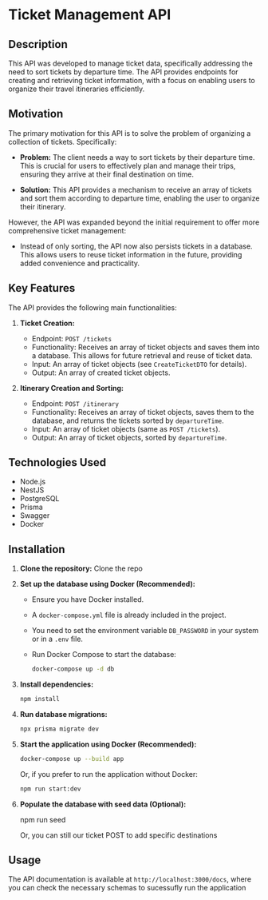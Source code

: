 # Ticket Management API

## Description

This API was developed to manage ticket data, specifically addressing the need to sort tickets by departure time. The API provides endpoints for creating and retrieving ticket information, with a focus on enabling users to organize their travel itineraries efficiently.

## Motivation

The primary motivation for this API is to solve the problem of organizing a collection of tickets. Specifically:

- **Problem:** The client needs a way to sort tickets by their departure time. This is crucial for users to effectively plan and manage their trips, ensuring they arrive at their final destination on time.

- **Solution:** This API provides a mechanism to receive an array of tickets and sort them according to departure time, enabling the user to organize their itinerary.

However, the API was expanded beyond the initial requirement to offer more comprehensive ticket management:

- Instead of only sorting, the API now also persists tickets in a database. This allows users to reuse ticket information in the future, providing added convenience and practicality.

## Key Features

The API provides the following main functionalities:

1.  **Ticket Creation:**

    - Endpoint: `POST /tickets`
    - Functionality: Receives an array of ticket objects and saves them into a database. This allows for future retrieval and reuse of ticket data.
    - Input: An array of ticket objects (see `CreateTicketDTO` for details).
    - Output: An array of created ticket objects.

2.  **Itinerary Creation and Sorting:**

    - Endpoint: `POST /itinerary`
    - Functionality: Receives an array of ticket objects, saves them to the database, and returns the tickets sorted by `departureTime`.
    - Input: An array of ticket objects (same as `POST /tickets`).
    - Output: An array of ticket objects, sorted by `departureTime`.

## Technologies Used

- Node.js
- NestJS
- PostgreSQL
- Prisma
- Swagger
- Docker

## Installation

1.  **Clone the repository:**
    Clone the repo

2.  **Set up the database using Docker (Recommended):**

    - Ensure you have Docker installed.
    - A `docker-compose.yml` file is already included in the project.
    - You need to set the environment variable `DB_PASSWORD` in your system or in a `.env` file.
    - Run Docker Compose to start the database:

      ```bash
      docker-compose up -d db
      ```

3.  **Install dependencies:**

    ```bash
    npm install
    ```

4.  **Run database migrations:**

    ```bash
    npx prisma migrate dev
    ```

5.  **Start the application using Docker (Recommended):**

    ```bash
    docker-compose up --build app
    ```

    Or, if you prefer to run the application without Docker:

    ```bash
    npm run start:dev

    ```

6.  **Populate the database with seed data (Optional):**

    npm run seed

    Or, you can still our ticket POST to add specific destinations

## Usage

The API documentation is available at `http://localhost:3000/docs`, where you can check the necessary schemas to sucessufly run the application
